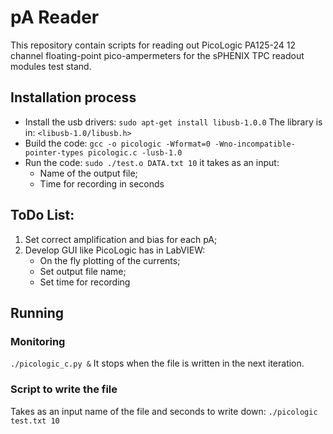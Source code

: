 # pA Reader
This repository contain scripts for reading out PicoLogic PA125-24 12 channel floating-point pico-ampermeters for the sPHENIX TPC readout modules test stand.
## Installation process
- Install the usb drivers:
`sudo apt-get install libusb-1.0.0`
The library is in: `<libusb-1.0/libusb.h>`
- Build the code:
`gcc -o picologic -Wformat=0 -Wno-incompatible-pointer-types picologic.c -lusb-1.0`
- Run the code:
`sudo ./test.o DATA.txt 10`
it takes as an input:
    - Name of the output file;
    - Time for recording in seconds
## ToDo List:
1. Set correct amplification and bias for each pA;
2. Develop GUI like PicoLogic has in LabVIEW:
    - On the fly plotting of the currents;
    - Set output file name;
    - Set time for recording

## Running
### **Monitoring**

`./picologic_c.py &`
It stops when the file is written in the next iteration.

### **Script to write the file**

Takes as an input name of the file and seconds to write down: `./picologic test.txt 10`



